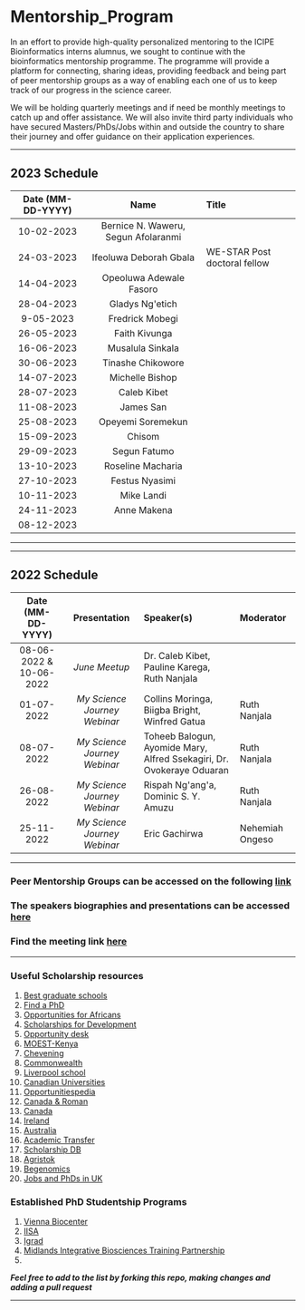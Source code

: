 
# Mentorship_Program

In an effort to provide high-quality personalized mentoring to the ICIPE Bioinformatics interns alumnus, we sought to continue with the bioinformatics mentorship programme. The programme will provide a platform for connecting, sharing ideas, providing feedback and being part of peer mentorship groups as a way of enabling each one of us to keep track of our progress in the science career.

We will be holding quarterly meetings and if need be monthly meetings to catch up and offer assistance. We will also invite third party individuals who have secured Masters/PhDs/Jobs within and outside the country to share their journey and offer guidance on their application experiences.

---

2023 Schedule
---
Date (MM-DD-YYYY)| Name | Title
:---: | :---: | :---
10-02-2023 | Bernice N. Waweru, Segun Afolaranmi |  
24-03-2023| Ifeoluwa Deborah Gbala | WE-STAR Post doctoral fellow
14-04-2023| Opeoluwa Adewale Fasoro |  
28-04-2023| Gladys Ng'etich  | 
9-05-2023| Fredrick Mobegi | 
26-05-2023| Faith Kivunga | 
16-06-2023| Musalula Sinkala | 
30-06-2023| Tinashe Chikowore | 
14-07-2023| Michelle Bishop | 
28-07-2023| Caleb Kibet | 
11-08-2023| James San | 
25-08-2023| Opeyemi Soremekun | 
15-09-2023| Chisom  | 
29-09-2023| Segun Fatumo | 
13-10-2023| Roseline Macharia | 
27-10-2023| Festus Nyasimi | 
10-11-2023|  Mike Landi |
24-11-2023| Anne Makena | 
08-12-2023|  | 

---
---

2022 Schedule
---
Date (MM-DD-YYYY)| Presentation | Speaker(s) | Moderator
:---: | :---: | :--- | :---
08-06-2022 & 10-06-2022 | *June Meetup* | Dr. Caleb Kibet, Pauline Karega, Ruth Nanjala | 
01-07-2022| *My Science Journey Webinar* | Collins Moringa, Biigba Bright, Winfred Gatua | Ruth Nanjala
08-07-2022| *My Science Journey Webinar* | Toheeb Balogun, Ayomide Mary, Alfred Ssekagiri,  Dr. Ovokeraye Oduaran | Ruth Nanjala
26-08-2022| *My Science Journey Webinar* | Rispah Ng'ang'a, Dominic S. Y. Amuzu | Ruth Nanjala
25-11-2022| *My Science Journey Webinar* | Eric Gachirwa | Nehemiah Ongeso
---



### Peer Mentorship Groups can be accessed on the following [link](https://github.com/mbbu/Mentorship_Program/blob/main/Peer-Mentorship-Groups.md)


### The speakers biographies and presentations can be accessed [here](https://github.com/mbbu/Mentorship_Program/blob/main/Speakers_Profiles.md)


### Find the meeting link [here](https://teams.microsoft.com/l/meetup-join/19%3a6887c23962c248a89124009c0cef2fe9%40thread.tacv2/1634224213244?context=%7b%22Tid%22%3a%22a4e98fb5-57d9-4b97-b7b2-60ab87e9a234%22%2c%22Oid%22%3a%226c8af0b1-c61b-49ce-9ee9-2dbbcb9d6bed%22%7d)

---

### Useful Scholarship resources
1. [Best graduate schools](https://www.usnews.com/best-graduate-schools) 
2. [Find a PhD](https://www.findaphd.com/) 
3. [Opportunities for Africans](https://www.opportunitiesforafricans.com/)
4. [Scholarships for Development](https://www.scholars4dev.com/)
5. [Opportunity desk](https://opportunitydesk.org/)
6. [MOEST-Kenya](https://www.education.go.ke/)
7. [Chevening](https://www.chevening.org/scholarships/application-timeline/)
8. [Commonwealth](https://www.ucl.ac.uk/scholarships/commonwealth-shared-scholarship-scheme)
9. [Liverpool school](https://www.lshtm.ac.uk/study/fees-and-funding/funding-scholarships/masters-funding)
10. [Canadian Universities](https://opportunitydesk.info/masters-scholarships-in-canada/)
11. [Opportunitiespedia](https://opportunitiespedia.com/british-council-scholarships-2022-23-without-ielts-fully-funded/)
12. [Canada & Roman](https://greatyop.com/fully-funded-scholarships-for-international-students/)
13. [Canada](https://mccallmacbainscholars.org)
14. [Ireland](https://www.irishaidfellowships.ie/strands/ireland-fellows-programme-africa)
15. [Australia](https://opportunitiespedia.com/university-of-south-australia-scholarships/)
16. [Academic Transfer](https://www.academictransfer.com/en/jobs/)
18. [Scholarship DB](https://scholarshipdb.net/)
19. [Agristok](https://agristok.blogspot.com)
20. [Begenomics](http://www.begenomics.com/phdscholarship/)
21. [Jobs and PhDs in UK](https://www.jobs.ac.uk/)

### Established PhD Studentship Programs
1. [Vienna Biocenter](https://www.viennabiocenter.org/)
2. [IISA](https://phd.pages.ist.ac.at/funding-and-awards/)
3. [Igrad](https://www.igrad-plant.hhu.de/)
4. [Midlands Integrative Biosciences Training Partnership](https://warwick.ac.uk/fac/cross_fac/mibtp/about_mibtp/)
5. 

_**Feel free to add to the list by forking this repo, making changes and adding a pull request**_

---










